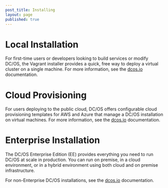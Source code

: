 ```yaml
---
post_title: Installing
layout: page
published: true
---
```


# Local Installation
For first-time users or developers looking to build services or modify DC/OS, the Vagrant installer provides a quick, free way to deploy a virtual cluster on a single machine. For more information, see the [dcos.io](https://dcos.io/docs/1.7/administration/installing/local/) documentation.


# Cloud Provisioning
For users deploying to the public cloud, DC/OS offers configurable cloud provisioning templates for AWS and Azure that manage a DC/OS installation on virtual machines. For more information, see the [dcos.io](https://dcos.io/docs/1.7/administration/installing/cloud/) documentation.               


# Enterprise Installation
The DC/OS Enterprise Edition (EE) provides everything you need to run DC/OS at scale in production. You can run on premise, in a cloud environment, or in a hybrid environment using both cloud and on premise infrastructure.

For non-Enterprise DC/OS installations, see the [dcos.io][1] documentation.

 [1]: https://dcos.io/latest/docs/administration/installing/